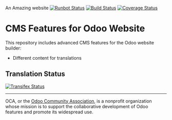 An Amazing website
[![Runbot Status](https://runbot.odoo-community.org/runbot/badge/flat/225/11.0.svg)](https://runbot.odoo-community.org/runbot/repo/github-com-oca-website-cms-225)
[![Build Status](https://travis-ci.org/OCA/website-cms.svg?branch=11.0)](https://travis-ci.org/OCA/website-cms)
[![Coverage Status](https://coveralls.io/repos/OCA/website-cms/badge.svg?branch=11.0&service=github)](https://coveralls.io/github/OCA/website-cms?branch=11.0)

CMS Features for Odoo Website
=============================

This repository includes advanced CMS features for the Odoo website builder:

* Different content for translations



Translation Status
------------------
[![Transifex Status](https://www.transifex.com/projects/p/OCA-website-cms-11-0/chart/image_png)](https://www.transifex.com/projects/p/${ORG_NAME}-website-cms-website-cms)

----

OCA, or the [Odoo Community Association](http://odoo-community.org/), is a nonprofit organization whose
mission is to support the collaborative development of Odoo features and
promote its widespread use.
